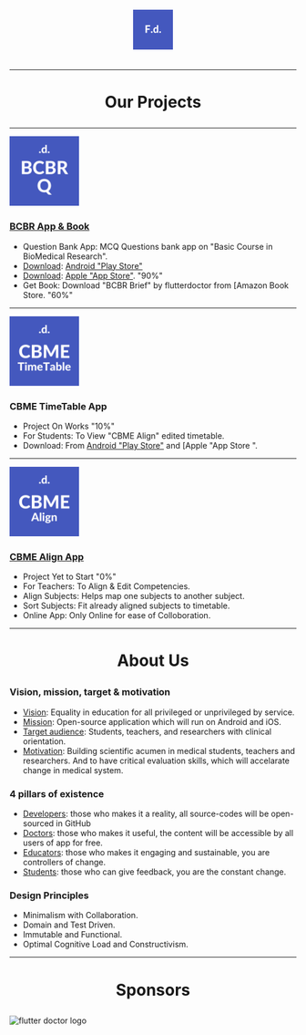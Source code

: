 # <p align="center"><img alt="FlutterDoctor.com" src="logos/FlutterDoctor.svg" width="70"></p>
---
# <p align="center">Our Projects
---
[<img alt="FlutterDoctor.com" src="logos/BCBRQ.svg" width="122">]()
### [BCBR App & Book]()
- Question Bank App: MCQ Questions bank app on "Basic Course in BioMedical Research".
- [Download](https://play.google.com/store/apps/details?id=com.flutterdoctor.fd_bcbr): [Android "Play Store"](https://play.google.com/store/apps/details?id=com.flutterdoctor.fd_bcbr) 
- [Download](): [Apple "App Store"](). "90%" 
- Get Book: Download "BCBR Brief" by flutterdoctor from [Amazon Book Store. "60%" 
---
[<img alt="FlutterDoctor.com" src="logos/CBMETImeTable.svg" width="122">]()
### CBME TimeTable App
- Project On Works "10%" 
- For Students: To View "CBME Align" edited timetable.
- Download: From [Android "Play Store"]() and [Apple "App Store ".
---
[<img alt="FlutterDoctor.com" src="logos/CBMEAlign.svg" width="122">]()
### [CBME Align App]()
- Project Yet to Start "0%" 
- For Teachers: To Align & Edit Competencies. 
- Align Subjects: Helps map one subjects to another subject.
- Sort Subjects: Fit already aligned subjects to timetable.
- Online App: Only Online for ease of Colloboration.
 
---
# <p align="center">About Us
### Vision, mission, target & motivation 
* [Vision](): Equality in education for all privileged or unprivileged by service.
* [Mission](): Open-source application which will run on Android and iOS. 
* [Target audience](): Students, teachers, and researchers with clinical orientation. 
* [Motivation](): Building scientific acumen in medical students, teachers and researchers. And to have critical evaluation skills, which will accelarate change in medical system. 

### 4 pillars of existence
* [Developers](): those who makes it a reality, all source-codes will be open-sourced in GitHub  
* [Doctors](): those who makes it useful, the content will be accessible by all users of app for free. 
* [Educators](): those who makes it engaging and sustainable, you are controllers of change.
* [Students](): those who can give feedback, you are the constant change. 

### Design Principles 
* Minimalism with Collaboration. 
* Domain and Test Driven.
* Immutable and Functional.
* Optimal Cognitive Load and Constructivism.

---
# <p align="center">Sponsors
<img alt="flutter doctor logo" src="logos/SponSIMATS.png" width="100">
